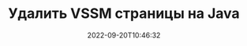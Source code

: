 ---
############################# Static ############################
layout: "auto-gen-merger"
date: 2022-09-20T10:46:32
draft: false
otherformats: dotm dotx epub html mht mhtml odp ods odt one otp ott pdf pps ppsx ppt

############################# Head ############################
head_title: "Удалить VSSM страницы на Java"
head_description: "Удалите одну или набор страниц из файла VSSM на Java, изменив порядок страниц с помощью Merger API."

############################# Header ############################
title: "Удалить VSSM страницы на Java"
description: "Удалите VSSM страницы с помощью нескольких строк Java кода."
bg_image: "https://cms.admin.containerize.com/templates/aspose/App_Themes/V3/images/bg/header1.png"
bg_overlay: false
button:
    enable: true
    icon: "fas fa-arrow-down"
    label: "Скачать бесплатную пробную версию"
    link: "https://downloads.groupdocs.com/merger/java"

############################# SubMenu ############################
submenu:
    enable: true

    left:
        img_alt: "GroupDocs.Merger for Java"
        image: "https://cms.admin.containerize.com/templates/groupdocs/images/product-logos/90x90-noborder/groupdocs-merger-java.png"
        product: "GroupDocs.Merger"
        platform: "Java"

    middle:
        button:

            # button loop
            - link: "https://apireference.groupdocs.com/merger/java"
              text: "Справочник по API"

            # button loop
            - link: "https://github.com/groupdocs-merger"
              text: "Примеры кода"

            # button loop
            - link: "https://products.groupdocs.app/merger/family"
              text: "Живые демонстрации"

            # button loop
            - link: "https://purchase.groupdocs.com/pricing/merger/java"
              text: "Цены"

    right:
        link_download: "https://downloads.groupdocs.com/merger"
        link_learn: "https://docs.groupdocs.com/merger/java"
        link_buy: "https://purchase.groupdocs.com"

############################# About ############################
about:
    enable: true
    title: "Кратко о GroupDocs.Merger for Java"
    content: |
        [GroupDocs.Merger for Java](/ru/merger/java/) предоставляет удобное решение для объединения нескольких файлов PDF, Microsoft Office (Word, Excel, PowerPoint, OneNote), OpenDocument, HTML, изображений и многие другие документы в один файл в Java приложениях. GroupDocs.Merger сэкономит вам много усилий, так как вы можете объединять VSSM документы - нет необходимости устанавливать какое-либо стороннее программное обеспечение, настольные приложения или плагины. Теперь не нужно тратить время и объединять файлы вручную! Миссия GroupDocs — обеспечить наилучшее качество и упростить рабочие процессы обработки документов.
        
        GroupDocs.Merger API — правильный выбор для корпоративных решений, которым нужны функции удаления файловых страниц. Эти интерфейсы хорошо поддерживаются во всех основных операционных системах и платформах, включая J2SE 7.0 (1.7), J2SE 8.0 (1.8), Java 10.

############################# Steps ############################
steps:
    enable: true
    title_left: "Удалить страницы VSSM документов на Java"
    content_left: |
        [GroupDocs.Merger for Java](/ru/merger/java/) упрощает для разработчиков Java удаление одной или нескольких определенных страниц для VSSM документа, выполнив несколько простых шагов.
        
        * Инициализируйте **RemoveOptions** с номерами страниц, которые нужно удалить.
        * Создайте новый экземпляр **Merger** и передайте ему путь к исходному документу в качестве параметра конструктора.
        * Вызовите метод **removePages** и передайте объект **RemoveOptions**.
        * Вызовите метод **save** и укажите путь к файлу для сохранения результирующего документа.

    title_right: "Системные Требования"
    content_right: |
        GroupDocs.Merger for Java API поддерживаются на всех основных платформах и операционных системах. Перед выполнением приведенного ниже кода убедитесь, что в вашей системе установлены следующие предварительные компоненты.

        * Операционные системы: Microsoft Windows, Linux, MacOS
        * Среда разработки: NetBeans, IntelliJ IDEA, Eclipse
        * Фреймворки: J2SE 7.0 (1.7), J2SE 8.0 (1.8), Java 10
        * Загрузите последнюю версию GroupDocs.Merger for Java из [Maven](https://repository.groupdocs.com/webapp/#/artifacts/browse/tree/General/repo/com/groupdocs/groupdocs-merger)
         
    code: |
     {{% merger/additional-styles %}}
     {{< merger/code-merger title="Как удалить страницы VSSM документов, используя пример кода Java">}}

        ```java    
        // Удалите страницы VSSM документов с помощью GroupDocs.Merger API
        // Инициализировать класс RemoveOptions с выбранными номерами страниц
        RemoveOptions removeOptions = new RemoveOptions(new int[] { 3, 6 });

        // Создание экземпляра класса Merger с входным параметром VSSM документа
        Merger merger = new Merger("input.vssm");

        // Вызвать метод removePages и передать ему объект RemoveOptions
        merger.removePages(removeOptions);
    
        // Вызовите метод save и передайте желаемый путь к файлу, чтобы сохранить результат
        merger.save("output.vssm");
        ```
     {{< /merger/code-merger >}}

############################# Demos ############################
demos:
    enable: true
    title: "Живые демонстрации – удаление VSSM страниц онлайн"
    content: |
       Удалите страницы VSSM документов прямо сейчас, посетив веб-сайт [Живые демонстрации GroupDocs.Merger](https://products.groupdocs.app/splitter/remove-pages/vssm).
       Живые демонстрации имеют следующие преимущества.
        
############################# About Formats ############################
about_formats:
    enable: true

############################# More Formats ############################
more_formats:
    enable: true
    title: "Удалить страницы для других форматов документов"
    content: |
        Java API для документов и изображений. Удалите некоторые страницы документов, указанных ниже.

############################# Back to top ###############################
back_to_top:
    enable: true
---